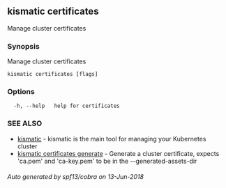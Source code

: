 ## kismatic certificates

Manage cluster certificates

### Synopsis

Manage cluster certificates

```
kismatic certificates [flags]
```

### Options

```
  -h, --help   help for certificates
```

### SEE ALSO

* [kismatic](kismatic.md)	 - kismatic is the main tool for managing your Kubernetes cluster
* [kismatic certificates generate](kismatic_certificates_generate.md)	 - Generate a cluster certificate, expects 'ca.pem' and 'ca-key.pem' to be in the --generated-assets-dir

###### Auto generated by spf13/cobra on 13-Jun-2018
